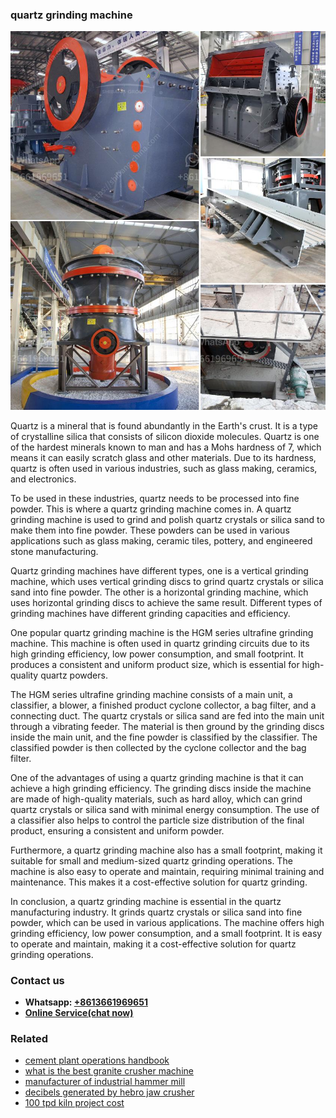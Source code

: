 <h3>quartz grinding machine</h3><img src='1704856963.jpg' alt=''><p>Quartz is a mineral that is found abundantly in the Earth's crust. It is a type of crystalline silica that consists of silicon dioxide molecules. Quartz is one of the hardest minerals known to man and has a Mohs hardness of 7, which means it can easily scratch glass and other materials. Due to its hardness, quartz is often used in various industries, such as glass making, ceramics, and electronics.</p><p>To be used in these industries, quartz needs to be processed into fine powder. This is where a quartz grinding machine comes in. A quartz grinding machine is used to grind and polish quartz crystals or silica sand to make them into fine powder. These powders can be used in various applications such as glass making, ceramic tiles, pottery, and engineered stone manufacturing.</p><p>Quartz grinding machines have different types, one is a vertical grinding machine, which uses vertical grinding discs to grind quartz crystals or silica sand into fine powder. The other is a horizontal grinding machine, which uses horizontal grinding discs to achieve the same result. Different types of grinding machines have different grinding capacities and efficiency.</p><p>One popular quartz grinding machine is the HGM series ultrafine grinding machine. This machine is often used in quartz grinding circuits due to its high grinding efficiency, low power consumption, and small footprint. It produces a consistent and uniform product size, which is essential for high-quality quartz powders.</p><p>The HGM series ultrafine grinding machine consists of a main unit, a classifier, a blower, a finished product cyclone collector, a bag filter, and a connecting duct. The quartz crystals or silica sand are fed into the main unit through a vibrating feeder. The material is then ground by the grinding discs inside the main unit, and the fine powder is classified by the classifier. The classified powder is then collected by the cyclone collector and the bag filter.</p><p>One of the advantages of using a quartz grinding machine is that it can achieve a high grinding efficiency. The grinding discs inside the machine are made of high-quality materials, such as hard alloy, which can grind quartz crystals or silica sand with minimal energy consumption. The use of a classifier also helps to control the particle size distribution of the final product, ensuring a consistent and uniform powder.</p><p>Furthermore, a quartz grinding machine also has a small footprint, making it suitable for small and medium-sized quartz grinding operations. The machine is also easy to operate and maintain, requiring minimal training and maintenance. This makes it a cost-effective solution for quartz grinding.</p><p>In conclusion, a quartz grinding machine is essential in the quartz manufacturing industry. It grinds quartz crystals or silica sand into fine powder, which can be used in various applications. The machine offers high grinding efficiency, low power consumption, and a small footprint. It is easy to operate and maintain, making it a cost-effective solution for quartz grinding operations.</p><h3>Contact us</h3><ul><li><strong>Whatsapp:&nbsp;<a href="https://wa.me/8613661969651">+8613661969651</a></strong></li><li><a href="https://swt.shibang-china.com/?git&amp;zhl&amp;quartz grinding machine"><strong>Online Service(chat now)</strong></a></li></ul><h3>Related</h3><ul><li><a href='cement plant operations handbook.md'>cement plant operations handbook</a></li><li><a href='what is the best granite crusher machine.md'>what is the best granite crusher machine</a></li><li><a href='manufacturer of industrial hammer mill.md'>manufacturer of industrial hammer mill</a></li><li><a href='decibels generated by hebro jaw crusher.md'>decibels generated by hebro jaw crusher</a></li><li><a href='100 tpd kiln project cost.md'>100 tpd kiln project cost</a></li></ul>
